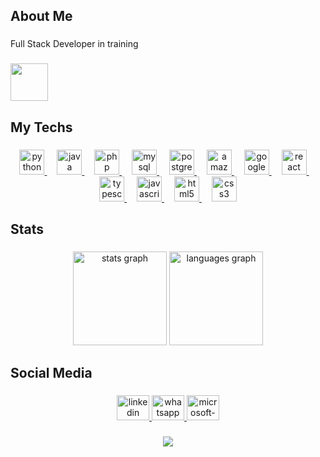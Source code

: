 <h2 align="left">About Me</h2>


###

<p align="left">Full Stack Developer in training</p>

###

<div align="left">
  <img height="60" src="https://media0.giphy.com/media/v1.Y2lkPTc5MGI3NjExeW9uOHR3MjcwdHJraHh6NmV0NG9iMzA0MnFtc3c3d2M1YzRleTF2cSZlcD12MV9pbnRlcm5hbF9naWZfYnlfaWQmY3Q9Zw/xUA7bdpLxQhsSQdyog/giphy.webp"  />
</div>

###

<h2 align="left">My Techs</h2>

###

<div align="center">
  <a href="https://www.python.org/" target="_blank">
      <img src="https://skillicons.dev/icons?i=py" height="40" alt="python logo" />
  </a>
  <img width="12" />
  <a href="https://www.java.com/" target="_blank">
      <img src="https://skillicons.dev/icons?i=java" height="40" alt="java logo" />
  </a>
  <img width="12" />
  <a href="https://www.lua.org/" target="_blank">
      <img src="https://skillicons.dev/icons?i=php" height="40" alt="php logo" />
  </a>
  
  <img width="12" />
  <a href="https://www.mysql.com/" target="_blank">
      <img src="https://skillicons.dev/icons?i=mysql" height="40" alt="mysql logo" />
  </a>
  <img width="12" />
  <a href="https://www.postgresql.org/" target="_blank">
      <img src="https://skillicons.dev/icons?i=postgres" height="40" alt="postgresql logo" />
  </a>
    <img width="12" />
  <a href="https://aws.amazon.com/" target="_blank">
      <img src="https://skillicons.dev/icons?i=aws" height="40" alt="amazon web services logo" />
  </a>
  <img width="12" />
  <a href="https://cloud.google.com/" target="_blank">
      <img src="https://skillicons.dev/icons?i=gcp" height="40" alt="google cloud logo" />
  </a>
  <img width="12" />
  <a href="https://react.dev/" target="_blank">
      <img src="https://skillicons.dev/icons?i=react" height="40" alt="react logo" />
  </a>
  
  <img width="12" />
  <a href="https://www.typescriptlang.org/" target="_blank">
      <img src="https://skillicons.dev/icons?i=ts" height="40" alt="typescript logo" />
  </a>
  <img width="12" />
  <a href="https://www.javascript.com/" target="_blank">
      <img src="https://skillicons.dev/icons?i=js" height="40" alt="javascript logo" />
  </a>
  <img width="12" />
  <a href="https://developer.mozilla.org/en-US/docs/Web/HTML" target="_blank">
      <img src="https://skillicons.dev/icons?i=html" height="40" alt="html5 logo" />
  </a>
  
  <img width="12" />
  <a href="https://developer.mozilla.org/en-US/docs/Web/CSS" target="_blank">
      <img src="https://skillicons.dev/icons?i=css" height="40" alt="css3 logo" />
  </a>
</div>

###

<h2 align="left">Stats</h2>

###

<div align="center">
  <img src="https://github-readme-stats.vercel.app/api?username=felipereira10&hide_title=false&hide_rank=false&show_icons=true&include_all_commits=true&count_private=true&disable_animations=false&theme=dark&locale=en&hide_border=false&order=1" height="150" alt="stats graph"  />
  <img src="https://github-readme-stats.vercel.app/api/top-langs?username=felipereira10&locale=en&hide_title=false&layout=compact&card_width=320&langs_count=5&theme=dark&hide_border=false&order=2" height="150" alt="languages graph"  />
</div>

###

<h2 align="left">Social Media</h2>

###

<div align="center">
  <a href="https://www.linkedin.com/in/felipe-pereira-638370172/" target="_blank">
    <img src="https://raw.githubusercontent.com/maurodesouza/profile-readme-generator/master/src/assets/icons/social/linkedin/default.svg" width="52" height="40" alt="linkedin logo"  />
  </a>
  <a href="https://wa.me/5512992085449" target="_blank">
    <img src="https://raw.githubusercontent.com/maurodesouza/profile-readme-generator/master/src/assets/icons/social/whatsapp/default.svg" width="52" height="40" alt="whatsapp logo"  />
  </a>
  <a href="mailto:felipe.pereira99@outlook.com" target="_blank">
    <img src="https://raw.githubusercontent.com/maurodesouza/profile-readme-generator/master/src/assets/icons/social/microsoft-outlook/default.svg" width="52" height="40" alt="microsoft-outlook logo"  />
  </a>
</div>

###

<div align="center">
  <img src="https://profile-counter.glitch.me/felipereira10/count.svg?"  />
</div>

###
